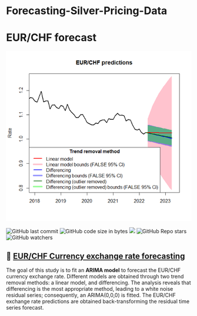 # Forecasting-Silver-Pricing-Data
# EUR/CHF forecast

<p align="center">
<img src="https://github.com/aritzLizoain/EUR-CHF-forecast/blob/main/PRED.png" width="1300"/>
</p>

![GitHub last commit](https://img.shields.io/github/last-commit/aritzLizoain/EUR-CHF-forecast)
![GitHub code size in bytes](https://img.shields.io/github/languages/code-size/aritzLizoain/EUR-CHF-forecast)
[![](https://tokei.rs/b1/github/aritzLizoain/EUR-CHF-forecast?category=lines)](https://github.com/aritzLizoain/EUR-CHF-forecast) 
![GitHub Repo stars](https://img.shields.io/github/stars/aritzLizoain/EUR-CHF-forecast?style=social)
![GitHub watchers](https://img.shields.io/github/watchers/aritzLizoain/EUR-CHF-forecast?style=social)

## :currency_exchange: [EUR/CHF Currency exchange rate forecasting](https://github.com/aritzLizoain/EUR-CHF-forecast/blob/main/Report.pdf)

The goal of this study is to fit an **ARIMA model** to forecast the EUR/CHF currency exchange rate. Different models are obtained through two trend removal methods: a linear model, and differencing. The analysis reveals that differencing is the most appropriate method, leading to a white noise residual series; consequently, an ARIMA(0,0,0) is fitted. The EUR/CHF exchange rate predictions are obtained back-transforming the residual time series forecast.
